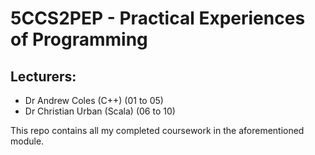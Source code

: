 # 5CCS2PEP - Practical Experiences of Programming
## Lecturers:
- Dr Andrew Coles (C++) (01 to 05)
- Dr Christian Urban (Scala) (06 to 10)

This repo contains all my completed coursework in the aforementioned module.
